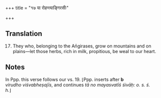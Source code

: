 +++
title = "१७ या रोहन्त्याङ्गिरसीः"

+++
## Translation
17. They who, belonging to the An̄girases, grow on mountains and on  
plains—let those herbs, rich in milk, propitious, be weal to our heart.

## Notes
In Ppp. this verse follows our vs. 19. ⌊Ppp. inserts after **b**  
*vírudho viśvabheṣajīs*, and continues *tā no mayasvatīś śivāḥ: o. s. ś.  
h.*⌋
